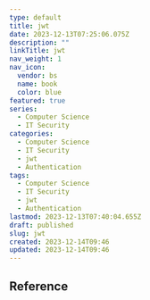 ```yaml
---
type: default
title: jwt
date: 2023-12-13T07:25:06.075Z
description: ""
linkTitle: jwt
nav_weight: 1
nav_icon:
  vendor: bs
  name: book
  color: blue
featured: true
series:
  - Computer Science
  - IT Security
categories:
  - Computer Science
  - IT Security
  - jwt
  - Authentication
tags:
  - Computer Science
  - IT Security
  - jwt
  - Authentication
lastmod: 2023-12-13T07:40:04.655Z
draft: published
slug: jwt
created: 2023-12-14T09:46
updated: 2023-12-14T09:46
---
```


## Reference
